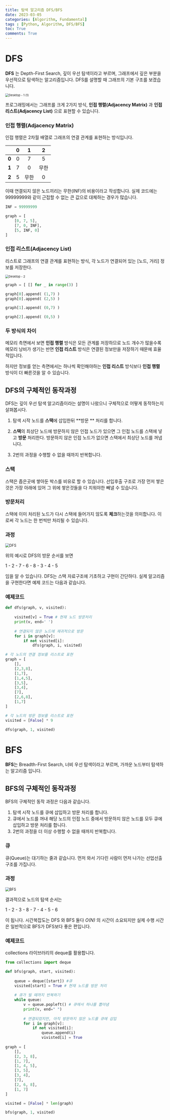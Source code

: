 ```yaml
---
title: 탐색 알고리즘 DFS/BFS
date: 2023-03-05
categories: [Algorithm, Fundamental]
tags : [Python, Algorithm, DFS/BFS]
toc: True
comments: True
---
```




# DFS

**DFS** 는 Depth-First Search, 깊이 우선 탐색이라고 부르며, 그래프에서 깊은 부분을 우선적으로 탐색하는 알고리즘입니다. DFS를 설명할 때 그래프의 기본 구조를 보겠습니다. 

<img src="{{site.url}}/images/2023-03-05-algo1md/Desktop - 1 (1).jpg" alt="Desktop - 1 (1)" style="zoom:67%;" />

프로그래밍에서는 그래프를 크게 2가지 방식, **인접 행렬(Adjacency Matrix)** 과 **인접 리스트(Adjacency List)** 으로 표현할 수 있습니다.

### 인접 행렬(Adjacency Matrix)

인접 행렬은 2차월 배열로 그래프의 연결 관계를 표현하는 방식입니다.

|       |  0   |  1   |  2   |
| :---: | :--: | :--: | :--: |
| **0** |  0   |  7   |  5   |
| **1** |  7   |  0   | 무한 |
| **2** |  5   | 무한 |  0   |

이때 연결되지 않은 노드끼리는 무한(INF)의 비용이라고 작성합니다. 실제 코드에는 99999999와 같이 근접할 수 없는 큰 값으로 대체하는 경우가 많습니다.

```python
INF = 99999999

graph = [
    [0, 7, 5],
    [7, 0, INF],
    [5, INF, 0]
]
```



### 인접 리스트(Adjacency List)

리스트로 그래프의 연결 관계를 표현하는 방식, 각 노드가 연결되어 있는 [노드, 거리] 정보를 저장한다.

<img src="{{site.url}}/images/2023-03-05-algo1md/Desktop - 2.jpg" alt="Desktop - 2" style="zoom:67%;" />

```python
graph = [ [] for _ in range(3) ]

graph[0].append( (1,7) )
graph[0].append( (2,5) )

graph[1].append( (0,7) )

graph[2].append( (0,5) )
```



### 두 방식의 차이

메모리 측면에서 보면 **인접 행렬** 방식은 모든 관계를 저장하므로 노드 개수가 많을수록 메모리 낭비가 생기는 반면 **인접 리스트** 방식은 연결된 정보만을 저장하기 때문에 효율적입니다. 

하지만 정보를 얻는 측면에서는 하나씩 확인해야하는 **인접 리스트** 방식보다 **인접 행렬** 방식이 더 빠른것을 알 수 있습니다.



## DFS의 구체적인 동작과정

DFS는 깊이 우선 탐색 알고리즘이라는 설명이 나왔으니 구체적으로 어떻게 동작하는지 살펴봅시다.

1. 탐색 시작 노드를 **스택**에 삽입한뒤 **방문 ** 처리를 합니다.

2. **스택**의 최상단 노드에 방문하지 않은 인접 노드가 있으면 그 인접 노드를 스택에 넣고 **방문** 처리한다. 방문하지 않은 인접 노드가 없으면 스택에서 최상단 노드를 꺼냅니다.

3. 2번의 과정을 수행할 수 없을 때까지 반복합니다.



### 스택

스택은 좁은곳에 쌓아둔 박스를 비유로 할 수 있습니다. 선입후출 구조로 가장 먼저 쌓은것은 가장 아래에 있어 그 위에 쌓은것들을 다 치워야한 빼낼 수 있습니다.



### 방문처리

스택에 이미 처리된 노드가 다시 스택에 들어가지 않도록 **체크**하는것을 의미합니다. 이로써 각 노드는 한 번씩만 처리될 수 있습니다.



### 과정

<img src="{{site.url}}/images/2023-03-05-algo1md/DFS.gif" alt="DFS" style="zoom:80%;" />

위의 예시로 DFS의 방문 순서를 보면

1 - 2 - 7 - 6 - 8 - 3 - 4 - 5

임을 알 수 있습니다. DFS는 스택 자료구조에 기초하고 구현이 간단하다. 실제 알고리즘을 구현한다면 예제 코드는 다음과 같습니다.



### 예제코드

```python
def dfs(graph, v, visited):
    
    visited[v] = True # 현재 노드 방문처리
    print(v, end=' ')
    
    # 연결되지 않은 노드에 재귀적으로 방문
    for i in graph[v]:
        if not visited[i]:
            dfs(graph, i, visited)

# 각 노드의 연결 정보를 리스트로 표현            
graph = [
    [],
    [2,3,8],
    [1,7],
    [1,4,5],
    [3,5],
    [3,4],
    [7],
    [2,6,8],
    [1,7]
]

# 각 노드의 방문 정보를 리스트로 표현
visited = [False] * 9

dfs(graph, 1, visited)
```



# BFS

**BFS**는 Breadth-First Search, 너비 우선 탐색이라고 부르며, 가까운 노드부터 탐색하는 알고리즘 입니다. 



## BFS의 구체적인 동작과정

BFS의 구체적인 동작 과정은 다음과 같습니다.

1. 탐색 시작 노드를 큐에 삽입하고 방문 처리를 합니다.
2. 큐에서 노드를 꺼내 해당 노드의 인접 노드 중에서 방문하지 않은 노드를 모두 큐에 삽입하고 방문 처리를 합니다.
3. 2번의 과정을 더 이상 수행할 수 없을 때까지 반복합니다.

### 큐

큐(Queue)는 대기하는 줄과 같습니다. 먼저 와서 기다린 사람이 먼저 나가는 선업선출 구조를 가집니다.



### 과정

<img src="{{site.url}}/images/2023-03-05-algo1md/BFS-1678027496167-3.gif" alt="BFS" style="zoom:80%;" />

결과적으로 노드의 탐색 순서는

1 - 2 - 3 - 8 - 7 - 4 - 5 - 6

이 됩니다. 시간복잡도는 DFS 와 BFS 둘다 *O(N)* 의 시간이 소요되지만 실제 수행 시간은 일반적으로 BFS가 DFS보다 좋은 편입니다.



### 예제코드

collections 라이브러리의 deque를 활용합니다.

```python
from collections import deque

def bfs(graph, start, visited):
    
    queue = deque([start]) #큐
    visited[start] = True # 현재 노드를 방문 처리
    
    # 큐가 빌 때까지 반복하기
    while queue:
        v = queue.popleft() # 큐에서 하나를 뽑아냄
        print(v, end=" ")
        
        # 연결되었지만, 아직 방문하지 않은 노드를 큐에 삽입
        for i in graph[v]:
            if not visited[i]:
                queue.append(i)
                vivisted[i] = True
                
graph = [
    [],
    [2, 3, 8],
    [1, 7],
    [1, 4, 5],
    [3, 5],
    [3, 4],
    [7],
    [2, 6, 8],
    [1, 7]
]

visited = [False] * len(graph)

bfs(graph, 1, visited)
```

